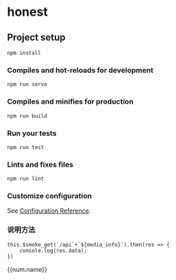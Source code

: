 # honest

## Project setup
```
npm install
```

### Compiles and hot-reloads for development
```
npm run serve
```

### Compiles and minifies for production
```
npm run build
```

### Run your tests
```
npm run test
```

### Lints and fixes files
```
npm run lint
```

### Customize configuration
See [Configuration Reference](https://cli.vuejs.org/config/).


### 说明方法
```
this.$smoke_get(`/api`+`${media_info}`).then(res => {
    console.log(res.data);
})
```

<el-submenu v-for="(item,index) in $store.state.userMenuList" :key="index" :index="`${item.menuComponent}`">
  <template slot="title">
    <i :class="item.icon"></i>
    <span>{{item.name}}</span>
  </template>
    <el-menu-item 
      v-for="(res,num) in item.includeSubsetList"
      :key="num"
      :index="`${res.menuComponent}`" 
      @click="active_router(item)"
    >{{num.name}}
    </el-menu-item>
</el-submenu>